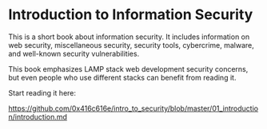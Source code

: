 # Introduction to Information Security

This is a short book about information security. It includes information on web security, miscellaneous security, security tools, cybercrime, malware, and well-known security vulnerabilities.

This book emphasizes LAMP stack web development security concerns, but even people who use different stacks can benefit from reading it.

Start reading it here:

<https://github.com/0x416c616e/intro_to_security/blob/master/01_introduction/introduction.md>
